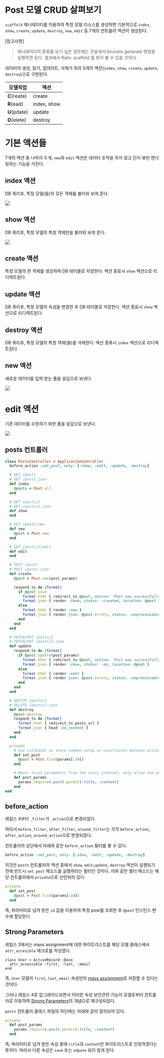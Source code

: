 # Post 모델 CRUD 살펴보기

`scaffold` 제너레이터를 이용하여 특정 모델 리소스를 생성하면 기본적으로 `index`, `show`, `create`, `update`, `destroy`, `new`, `edit` 등 7개의 컨트롤러 액션이 생성된다.

[참고사항]

> 제너레이터의 종류를 보기 싶은 경우에는 콘솔에서 bin/rails generate 명령을 실행하면 된다. 결과에서 Rails: scaffold 를 찾아 볼 수 있을 것이다.

데이터의 생성, 읽기, 업데이트, 삭제가 위의 5개의 액션(`index`, `show`, `create`, `update`, `destroy`)으로 구현된다.

| 모델작업 | 액션 |
| -- | -- |
| **C**(reate) | create |
| **R**(ead) | index, show |
| **U**(pdate) | update |
| **D**(elete) | destroy |


# 기본 액션들

7개의 액션 중 나머지 두개, `new`와 `edit` 액션은 데이터 조작을 하지 않고 단지 뷰만 렌더링하는 기능을 가진다.

## index 액션

DB 쿼리후, 특정 모델(들)의 모든 객체를 불러와 보여 준다.

![](http://i1373.photobucket.com/albums/ag392/rorlab/Photobucket%20Desktop%20-%20RORLAB/rails_guideline/2014-05-03_12-17-22_zpsd8874ad6.png)

## show 액션

DB 쿼리후, 특정 모델의 특정 객체만을 불러와 보여 준다.

![](http://i1373.photobucket.com/albums/ag392/rorlab/Photobucket%20Desktop%20-%20RORLAB/rails_guideline/2014-05-03_12-19-12_zps1a56f407.png)

## create 액션

특정 모델의 한 객체를 생성하여 DB 테이블로 저장한다.
액션 종료시 `show` 액션으로 리디렉트된다.

## update 액션

DB 쿼리후, 특정 모델의 속성을 변경한 후 DB 테이블로 저장한다.
액션 종료시 `show` 액션으로 리디렉트된다.

## destroy 액션

DB 쿼리후, 특정 모델의 특정 객체(들)를 삭제한다.
액선 종류시 `index` 액션으로 리디렉트된다.

## new 액션

새로운 데이터를 입력 받는 폼을 응답으로 보낸다.

![](http://i1373.photobucket.com/albums/ag392/rorlab/Photobucket%20Desktop%20-%20RORLAB/rails_guideline/2014-05-03_12-20-43_zpse826f549.png)

# edit 액션

기존 데이터를 수정하기 위한 폼을 응답으로 보낸다.

![](http://i1373.photobucket.com/albums/ag392/rorlab/Photobucket%20Desktop%20-%20RORLAB/rails_guideline/2014-05-03_12-21-51_zps869f6832.png)


## posts 컨트롤러

```ruby
class PostsController < ApplicationController
  before_action :set_post, only: [:show, :edit, :update, :destroy]

  # GET /posts
  # GET /posts.json
  def index
    @posts = Post.all
  end

  # GET /posts/1
  # GET /posts/1.json
  def show
  end

  # GET /posts/new
  def new
    @post = Post.new
  end

  # GET /posts/1/edit
  def edit
  end

  # POST /posts
  # POST /posts.json
  def create
    @post = Post.new(post_params)

    respond_to do |format|
      if @post.save
        format.html { redirect_to @post, notice: 'Post was successfully created.' }
        format.json { render :show, status: :created, location: @post }
      else
        format.html { render :new }
        format.json { render json: @post.errors, status: :unprocessable_entity }
      end
    end
  end

  # PATCH/PUT /posts/1
  # PATCH/PUT /posts/1.json
  def update
    respond_to do |format|
      if @post.update(post_params)
        format.html { redirect_to @post, notice: 'Post was successfully updated.' }
        format.json { render :show, status: :ok, location: @post }
      else
        format.html { render :edit }
        format.json { render json: @post.errors, status: :unprocessable_entity }
      end
    end
  end

  # DELETE /posts/1
  # DELETE /posts/1.json
  def destroy
    @post.destroy
    respond_to do |format|
      format.html { redirect_to posts_url }
      format.json { head :no_content }
    end
  end

  private
    # Use callbacks to share common setup or constraints between actions.
    def set_post
      @post = Post.find(params[:id])
    end

    # Never trust parameters from the scary internet, only allow the white list through.
    def post_params
      params.require(:post).permit(:title, :content)
    end
end
```

## before_action

레일스 4부터 `_filter`가 `_action`으로 변경되었다.

따라서 `before_filter`, `after_filter`, `around_filter`는 각각 `before_action`, `after_action`, `around_action`으로 변경되었다.

컨트롤러의 상단에서 아래와 같은 `before_action` 필터를 볼 수 있다.

```ruby
before_action :set_post, only: [:show, :edit, :update, :destroy]
```

이것은 `posts` 컨트롤러의 액션 중에서 `show`, `edit`,`update`, `destroy` 액션이 실행되기 전에 반드시 `set_post` 메소드를 실행하라는 필터인 것이다. 이와 같은 필터 메소드는 해당 컨트롤러에서 `private`으로 선언되어 있다.

```ruby
private
  def set_post
    @post = Post.find(params[:id])
  end
```

즉, 파라미터로 넘겨 받은 `id` 값을 이용하여 특정 post를 조회한 후 `@post` 인스턴스 변수에 할당한다.

## Strong Parameters

레일스 3에서는 mass assignment에 대한 화이트리스트를 해당 모델 클래스에서 `attr_accesible` 매크로를 작성였다.

```
class User < ActiveRecord::Base
  attr_accessible :first, :last, :email
end
```

즉, `User` 모델의 `first`, `last`, `email` 속성만이 [mass assignment](http://code.tutsplus.com/tutorials/mass-assignment-rails-and-you--net-31695)로 저장할 수 있다는 것이다.

그러나 레일스 4로 업그레이드되면서 이러한 속성 보안관련 기능이 모델로부터 컨트롤러로 이동하여 [Strong Parameters](http://richonrails.com/articles/rails-4-preview-strong-parameters)의 개념으로 재구성되었다.

`posts` 컨트롤러 클래스 파일의 하단에는 아래와 같이 정의되어 있다.

```ruby
private
  def post_params
    params.require(:post).permit(:title, :content)
  end
```

즉, 파라미터로 넘겨 받은 속성 중에 `title`과 `content`만 화이트리스트로 인정하겠다는 뜻이다. 따라서 다른 속성은 `save` 또는 `udpate` 되지 않게 된다.




